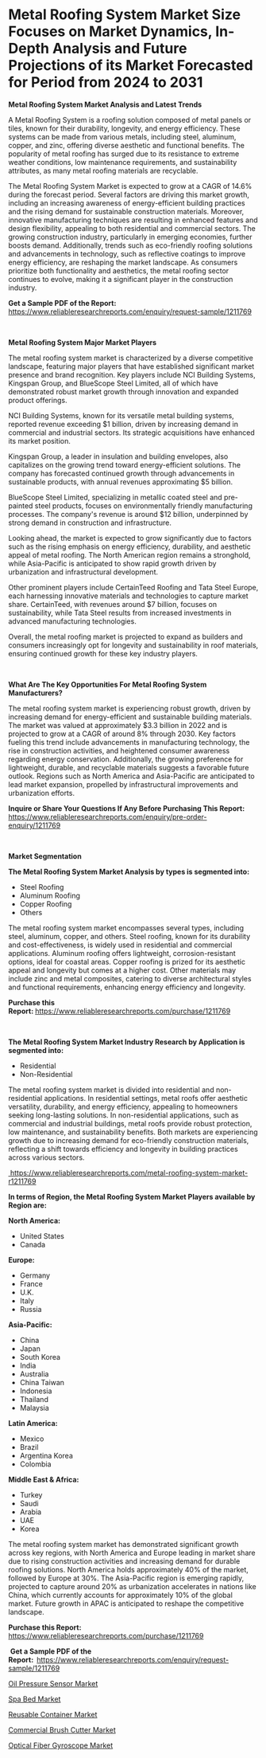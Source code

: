 <p><h1>Metal Roofing System Market Size Focuses on Market Dynamics, In-Depth Analysis and Future Projections of its Market Forecasted for Period from 2024 to 2031</h1></p><p><strong>Metal Roofing System Market Analysis and Latest Trends</strong></p>
<p><p>A Metal Roofing System is a roofing solution composed of metal panels or tiles, known for their durability, longevity, and energy efficiency. These systems can be made from various metals, including steel, aluminum, copper, and zinc, offering diverse aesthetic and functional benefits. The popularity of metal roofing has surged due to its resistance to extreme weather conditions, low maintenance requirements, and sustainability attributes, as many metal roofing materials are recyclable.</p><p>The Metal Roofing System Market is expected to grow at a CAGR of 14.6% during the forecast period. Several factors are driving this market growth, including an increasing awareness of energy-efficient building practices and the rising demand for sustainable construction materials. Moreover, innovative manufacturing techniques are resulting in enhanced features and design flexibility, appealing to both residential and commercial sectors. The growing construction industry, particularly in emerging economies, further boosts demand. Additionally, trends such as eco-friendly roofing solutions and advancements in technology, such as reflective coatings to improve energy efficiency, are reshaping the market landscape. As consumers prioritize both functionality and aesthetics, the metal roofing sector continues to evolve, making it a significant player in the construction industry.</p></p>
<p><strong>Get a Sample PDF of the Report:&nbsp;</strong> <a href="https://www.reliableresearchreports.com/enquiry/request-sample/1211769?utm_campaign=1399&utm_medium=2&utm_source=Github&utm_content=ia&utm_term=05102024&utm_id=metal-roofing-system">https://www.reliableresearchreports.com/enquiry/request-sample/1211769</a></p>
<p>&nbsp;</p>
<p><strong>Metal Roofing System Major Market Players</strong></p>
<p><p>The metal roofing system market is characterized by a diverse competitive landscape, featuring major players that have established significant market presence and brand recognition. Key players include NCI Building Systems, Kingspan Group, and BlueScope Steel Limited, all of which have demonstrated robust market growth through innovation and expanded product offerings.</p><p>NCI Building Systems, known for its versatile metal building systems, reported revenue exceeding $1 billion, driven by increasing demand in commercial and industrial sectors. Its strategic acquisitions have enhanced its market position. </p><p>Kingspan Group, a leader in insulation and building envelopes, also capitalizes on the growing trend toward energy-efficient solutions. The company has forecasted continued growth through advancements in sustainable products, with annual revenues approximating $5 billion. </p><p>BlueScope Steel Limited, specializing in metallic coated steel and pre-painted steel products, focuses on environmentally friendly manufacturing processes. The company's revenue is around $12 billion, underpinned by strong demand in construction and infrastructure.</p><p>Looking ahead, the market is expected to grow significantly due to factors such as the rising emphasis on energy efficiency, durability, and aesthetic appeal of metal roofing. The North American region remains a stronghold, while Asia-Pacific is anticipated to show rapid growth driven by urbanization and infrastructural development.</p><p>Other prominent players include CertainTeed Roofing and Tata Steel Europe, each harnessing innovative materials and technologies to capture market share. CertainTeed, with revenues around $7 billion, focuses on sustainability, while Tata Steel results from increased investments in advanced manufacturing technologies.</p><p>Overall, the metal roofing market is projected to expand as builders and consumers increasingly opt for longevity and sustainability in roof materials, ensuring continued growth for these key industry players.</p></p>
<p>&nbsp;</p>
<p><strong>What Are The Key Opportunities For Metal Roofing System Manufacturers?</strong></p>
<p><p>The metal roofing system market is experiencing robust growth, driven by increasing demand for energy-efficient and sustainable building materials. The market was valued at approximately $3.3 billion in 2022 and is projected to grow at a CAGR of around 8% through 2030. Key factors fueling this trend include advancements in manufacturing technology, the rise in construction activities, and heightened consumer awareness regarding energy conservation. Additionally, the growing preference for lightweight, durable, and recyclable materials suggests a favorable future outlook. Regions such as North America and Asia-Pacific are anticipated to lead market expansion, propelled by infrastructural improvements and urbanization efforts.</p></p>
<p><strong>Inquire or Share Your Questions If Any Before Purchasing This Report:</strong> <a href="https://www.reliableresearchreports.com/enquiry/pre-order-enquiry/1211769?utm_campaign=1399&utm_medium=2&utm_source=Github&utm_content=ia&utm_term=05102024&utm_id=metal-roofing-system">https://www.reliableresearchreports.com/enquiry/pre-order-enquiry/1211769</a></p>
<p>&nbsp;</p>
<p><strong>Market Segmentation</strong></p>
<p><strong>The Metal Roofing System Market Analysis by types is segmented into:</strong></p>
<p><ul><li>Steel Roofing</li><li>Aluminum Roofing</li><li>Copper Roofing</li><li>Others</li></ul></p>
<p><p>The metal roofing system market encompasses several types, including steel, aluminum, copper, and others. Steel roofing, known for its durability and cost-effectiveness, is widely used in residential and commercial applications. Aluminum roofing offers lightweight, corrosion-resistant options, ideal for coastal areas. Copper roofing is prized for its aesthetic appeal and longevity but comes at a higher cost. Other materials may include zinc and metal composites, catering to diverse architectural styles and functional requirements, enhancing energy efficiency and longevity.</p></p>
<p><strong>Purchase this Report:&nbsp;</strong><a href="https://www.reliableresearchreports.com/purchase/1211769?utm_campaign=1399&utm_medium=2&utm_source=Github&utm_content=ia&utm_term=05102024&utm_id=metal-roofing-system">https://www.reliableresearchreports.com/purchase/1211769</a></p>
<p>&nbsp;</p>
<p><strong>The Metal Roofing System Market Industry Research by Application is segmented into:</strong></p>
<p><ul><li>Residential</li><li>Non-Residential</li></ul></p>
<p><p>The metal roofing system market is divided into residential and non-residential applications. In residential settings, metal roofs offer aesthetic versatility, durability, and energy efficiency, appealing to homeowners seeking long-lasting solutions. In non-residential applications, such as commercial and industrial buildings, metal roofs provide robust protection, low maintenance, and sustainability benefits. Both markets are experiencing growth due to increasing demand for eco-friendly construction materials, reflecting a shift towards efficiency and longevity in building practices across various sectors.</p></p>
<p><a href="https://www.reliableresearchreports.com/metal-roofing-system-market-r1211769?utm_campaign=1399&utm_medium=2&utm_source=Github&utm_content=ia&utm_term=05102024&utm_id=metal-roofing-system">&nbsp;https://www.reliableresearchreports.com/metal-roofing-system-market-r1211769</a></p>
<p><strong>In terms of Region, the Metal Roofing System Market Players available by Region are:</strong></p>
<p>
    <p> <strong> North America: </strong>
        <ul>
            <li>United States</li>
            <li>Canada</li>
        </ul>
        </p> 
    <p> <strong> Europe: </strong>
        <ul>
            <li>Germany</li>
            <li>France</li>
            <li>U.K.</li>
            <li>Italy</li>
            <li>Russia</li>
        </ul>
        </p> 
    <p> <strong> Asia-Pacific: </strong>
        <ul>
            <li>China</li>
            <li>Japan</li>
            <li>South Korea</li>
            <li>India</li>
            <li>Australia</li>
            <li>China Taiwan</li>
            <li>Indonesia</li>
            <li>Thailand</li>
            <li>Malaysia</li>
        </ul>
        </p> 
    <p> <strong> Latin America: </strong>
        <ul>
            <li>Mexico</li>
            <li>Brazil</li>
            <li>Argentina Korea</li>
            <li>Colombia</li>
        </ul>
        </p> 
    <p> <strong> Middle East & Africa: </strong>
        <ul>
            <li>Turkey</li>
            <li>Saudi</li>
            <li>Arabia</li>
            <li>UAE</li>
            <li>Korea</li>
        </ul>
    </p>
    </p>
<p><p>The metal roofing system market has demonstrated significant growth across key regions, with North America and Europe leading in market share due to rising construction activities and increasing demand for durable roofing solutions. North America holds approximately 40% of the market, followed by Europe at 30%. The Asia-Pacific region is emerging rapidly, projected to capture around 20% as urbanization accelerates in nations like China, which currently accounts for approximately 10% of the global market. Future growth in APAC is anticipated to reshape the competitive landscape.</p></p>
<p><strong>Purchase this Report: </strong><a href="https://www.reliableresearchreports.com/purchase/1211769?utm_campaign=1399&utm_medium=2&utm_source=Github&utm_content=ia&utm_term=05102024&utm_id=metal-roofing-system">https://www.reliableresearchreports.com/purchase/1211769</a></p>
<p>&nbsp;<strong>Get a Sample PDF of the Report:&nbsp;&nbsp;</strong><a href="https://www.reliableresearchreports.com/enquiry/request-sample/1211769?utm_campaign=1399&utm_medium=2&utm_source=Github&utm_content=ia&utm_term=05102024&utm_id=metal-roofing-system">https://www.reliableresearchreports.com/enquiry/request-sample/1211769</a></p>
<p><strong></strong></p>
<p><p><a href="https://www.linkedin.com/pulse/exploring-oil-pressure-sensor-market-dynamics-revenue-analysis-rxcnc?utm_campaign=1399&utm_medium=2&utm_source=Github&utm_content=ia&utm_term=05102024&utm_id=metal-roofing-system">Oil Pressure Sensor Market</a></p><p><a href="https://www.linkedin.com/pulse/spa-bed-market-research-report-forecast-growth-prospects-p5jec?utm_campaign=1399&utm_medium=2&utm_source=Github&utm_content=ia&utm_term=05102024&utm_id=metal-roofing-system">Spa Bed Market</a></p><p><a href="https://www.linkedin.com/pulse/reusable-container-spectrum-usage-patterns-sector-evolution-glt3c?utm_campaign=1399&utm_medium=2&utm_source=Github&utm_content=ia&utm_term=05102024&utm_id=metal-roofing-system">Reusable Container Market</a></p><p><a href="https://www.linkedin.com/pulse/global-commercial-brush-cutter-industry-analysis-report-rvuxc?utm_campaign=1399&utm_medium=2&utm_source=Github&utm_content=ia&utm_term=05102024&utm_id=metal-roofing-system">Commercial Brush Cutter Market</a></p><p><a href="https://www.linkedin.com/pulse/strategic-forecast-optical-fiber-gyroscope-market-growth-trends-nc7ec?utm_campaign=1399&utm_medium=2&utm_source=Github&utm_content=ia&utm_term=05102024&utm_id=metal-roofing-system">Optical Fiber Gyroscope Market</a></p></p>